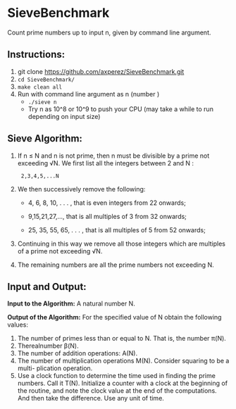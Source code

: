 # SieveBenchmark
Count prime numbers up to input n, given by command line argument.

## Instructions:
1. git clone https://github.com/axperez/SieveBenchmark.git
2. `cd SieveBenchmark/`
3. `make clean all`
4. Run with command line argument as n (number )
    * `./sieve n`
    * Try n as 10^8 or 10^9 to push your CPU (may take a while to run depending on input size)


## Sieve Algorithm:
1. If n ≤ N and n is not prime, then n must be divisible by a prime not exceeding
√N. We first list all the integers between 2 and N : 

        2,3,4,5,...N

2. We then successively remove the following:
    * 4, 6, 8, 10, . . . , that is even integers from 22 onwards;

    * 9,15,21,27,..., that is all multiples of 3 from 32 onwards; 
    * 25, 35, 55, 65, . . . , that is all multiples of 5 from 52 onwards;

3. Continuing in this way we remove all those integers which are multiples of a prime not exceeding √N.

4. The remaining numbers are all the prime numbers not exceeding N.

## Input and Output:
**Input to the Algorithm:** A natural number N.

**Output of the Algorithm:** For the specified value of N obtain the following values:
1. The number of primes less than or equal to N. That is, the number π(N).
2. Therealnumber β(N).
3. The number of addition operations: A(N).
4. The number of multiplication operations M(N). Consider squaring to be a multi- plication operation.
5. Use a clock function to determine the time used in finding the prime numbers. Call it T(N). Initialize a counter with a clock at the beginning of the routine, and note the clock value at the end of the computations. And then take the difference. Use any unit of time.
